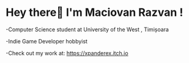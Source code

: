 # Hey there👋 I'm Maciovan Razvan !

-Computer Science student at University of the West , Timișoara

-Indie Game Developer hobbyist

-Check out my work at: https://xpanderex.itch.io
